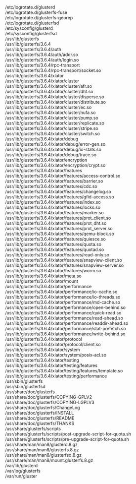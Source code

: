/etc/logrotate.d/glusterd  
/etc/logrotate.d/glusterfs-fuse  
/etc/logrotate.d/glusterfs-georep  
/etc/logrotate.d/glusterfsd  
/etc/sysconfig/glusterd  
/etc/sysconfig/glusterfsd  
/usr/lib/glusterfs  
/usr/lib/glusterfs/3.6.4  
/usr/lib/glusterfs/3.6.4/auth  
/usr/lib/glusterfs/3.6.4/auth/addr.so  
/usr/lib/glusterfs/3.6.4/auth/login.so  
/usr/lib/glusterfs/3.6.4/rpc-transport  
/usr/lib/glusterfs/3.6.4/rpc-transport/socket.so  
/usr/lib/glusterfs/3.6.4/xlator  
/usr/lib/glusterfs/3.6.4/xlator/cluster  
/usr/lib/glusterfs/3.6.4/xlator/cluster/afr.so  
/usr/lib/glusterfs/3.6.4/xlator/cluster/dht.so  
/usr/lib/glusterfs/3.6.4/xlator/cluster/disperse.so  
/usr/lib/glusterfs/3.6.4/xlator/cluster/distribute.so  
/usr/lib/glusterfs/3.6.4/xlator/cluster/ec.so  
/usr/lib/glusterfs/3.6.4/xlator/cluster/nufa.so  
/usr/lib/glusterfs/3.6.4/xlator/cluster/pump.so  
/usr/lib/glusterfs/3.6.4/xlator/cluster/replicate.so  
/usr/lib/glusterfs/3.6.4/xlator/cluster/stripe.so  
/usr/lib/glusterfs/3.6.4/xlator/cluster/switch.so  
/usr/lib/glusterfs/3.6.4/xlator/debug  
/usr/lib/glusterfs/3.6.4/xlator/debug/error-gen.so  
/usr/lib/glusterfs/3.6.4/xlator/debug/io-stats.so  
/usr/lib/glusterfs/3.6.4/xlator/debug/trace.so  
/usr/lib/glusterfs/3.6.4/xlator/encryption  
/usr/lib/glusterfs/3.6.4/xlator/encryption/crypt.so  
/usr/lib/glusterfs/3.6.4/xlator/features  
/usr/lib/glusterfs/3.6.4/xlator/features/access-control.so  
/usr/lib/glusterfs/3.6.4/xlator/features/barrier.so  
/usr/lib/glusterfs/3.6.4/xlator/features/cdc.so  
/usr/lib/glusterfs/3.6.4/xlator/features/changelog.so  
/usr/lib/glusterfs/3.6.4/xlator/features/gfid-access.so  
/usr/lib/glusterfs/3.6.4/xlator/features/index.so  
/usr/lib/glusterfs/3.6.4/xlator/features/locks.so  
/usr/lib/glusterfs/3.6.4/xlator/features/marker.so  
/usr/lib/glusterfs/3.6.4/xlator/features/prot\_client.so  
/usr/lib/glusterfs/3.6.4/xlator/features/prot\_dht.so  
/usr/lib/glusterfs/3.6.4/xlator/features/prot\_server.so  
/usr/lib/glusterfs/3.6.4/xlator/features/qemu-block.so  
/usr/lib/glusterfs/3.6.4/xlator/features/quiesce.so  
/usr/lib/glusterfs/3.6.4/xlator/features/quota.so  
/usr/lib/glusterfs/3.6.4/xlator/features/quotad.so  
/usr/lib/glusterfs/3.6.4/xlator/features/read-only.so  
/usr/lib/glusterfs/3.6.4/xlator/features/snapview-client.so  
/usr/lib/glusterfs/3.6.4/xlator/features/snapview-server.so  
/usr/lib/glusterfs/3.6.4/xlator/features/worm.so  
/usr/lib/glusterfs/3.6.4/xlator/meta.so  
/usr/lib/glusterfs/3.6.4/xlator/mount  
/usr/lib/glusterfs/3.6.4/xlator/performance  
/usr/lib/glusterfs/3.6.4/xlator/performance/io-cache.so  
/usr/lib/glusterfs/3.6.4/xlator/performance/io-threads.so  
/usr/lib/glusterfs/3.6.4/xlator/performance/md-cache.so  
/usr/lib/glusterfs/3.6.4/xlator/performance/open-behind.so  
/usr/lib/glusterfs/3.6.4/xlator/performance/quick-read.so  
/usr/lib/glusterfs/3.6.4/xlator/performance/read-ahead.so  
/usr/lib/glusterfs/3.6.4/xlator/performance/readdir-ahead.so  
/usr/lib/glusterfs/3.6.4/xlator/performance/stat-prefetch.so  
/usr/lib/glusterfs/3.6.4/xlator/performance/write-behind.so  
/usr/lib/glusterfs/3.6.4/xlator/protocol  
/usr/lib/glusterfs/3.6.4/xlator/protocol/client.so  
/usr/lib/glusterfs/3.6.4/xlator/system  
/usr/lib/glusterfs/3.6.4/xlator/system/posix-acl.so  
/usr/lib/glusterfs/3.6.4/xlator/testing  
/usr/lib/glusterfs/3.6.4/xlator/testing/features  
/usr/lib/glusterfs/3.6.4/xlator/testing/features/template.so  
/usr/lib/glusterfs/3.6.4/xlator/testing/performance  
/usr/sbin/glusterfs  
/usr/sbin/glusterfsd  
/usr/share/doc/glusterfs  
/usr/share/doc/glusterfs/COPYING-GPLV2  
/usr/share/doc/glusterfs/COPYING-LGPLV3  
/usr/share/doc/glusterfs/ChangeLog  
/usr/share/doc/glusterfs/INSTALL  
/usr/share/doc/glusterfs/README  
/usr/share/doc/glusterfs/THANKS  
/usr/share/glusterfs/scripts  
/usr/share/glusterfs/scripts/post-upgrade-script-for-quota.sh  
/usr/share/glusterfs/scripts/pre-upgrade-script-for-quota.sh  
/usr/share/man/man8/glusterd.8.gz  
/usr/share/man/man8/glusterfs.8.gz  
/usr/share/man/man8/glusterfsd.8.gz  
/usr/share/man/man8/mount.glusterfs.8.gz  
/var/lib/glusterd  
/var/log/glusterfs  
/var/run/gluster  

